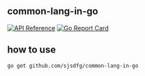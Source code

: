 ## common-lang-in-go

[![API Reference](
https://camo.githubusercontent.com/915b7be44ada53c290eb157634330494ebe3e30a/68747470733a2f2f676f646f632e6f72672f6769746875622e636f6d2f676f6c616e672f6764646f3f7374617475732e737667
)](https://pkg.go.dev/github.com/sjsdfg/common-lang-in-go)
[![Go Report Card](https://goreportcard.com/badge/github.com/ethereum/go-ethereum)](https://goreportcard.com/report/github.com/sjsdfg/common-lang-in-go)

## how to use

```shell script
go get github.com/sjsdfg/common-lang-in-go
```